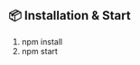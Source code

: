 <!-- ### Для редактирования

1. Переместись в папку STYLES
2. Напиши sass main.scss main.css --watch

### Clone Repository

git clone https://github.com/your-username/your-repo-name.git
cd your-repo-name -->

## 📦 **Installation & Start**

1. npm install
2. npm start

